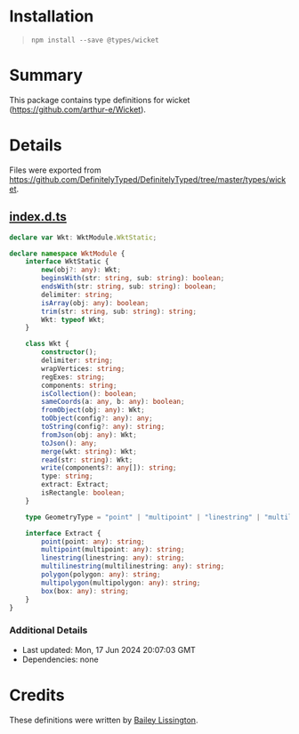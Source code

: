 # Installation
> `npm install --save @types/wicket`

# Summary
This package contains type definitions for wicket (https://github.com/arthur-e/Wicket).

# Details
Files were exported from https://github.com/DefinitelyTyped/DefinitelyTyped/tree/master/types/wicket.
## [index.d.ts](https://github.com/DefinitelyTyped/DefinitelyTyped/tree/master/types/wicket/index.d.ts)
````ts
declare var Wkt: WktModule.WktStatic;

declare namespace WktModule {
    interface WktStatic {
        new(obj?: any): Wkt;
        beginsWith(str: string, sub: string): boolean;
        endsWith(str: string, sub: string): boolean;
        delimiter: string;
        isArray(obj: any): boolean;
        trim(str: string, sub: string): string;
        Wkt: typeof Wkt;
    }

    class Wkt {
        constructor();
        delimiter: string;
        wrapVertices: string;
        regExes: string;
        components: string;
        isCollection(): boolean;
        sameCoords(a: any, b: any): boolean;
        fromObject(obj: any): Wkt;
        toObject(config?: any): any;
        toString(config?: any): string;
        fromJson(obj: any): Wkt;
        toJson(): any;
        merge(wkt: string): Wkt;
        read(str: string): Wkt;
        write(components?: any[]): string;
        type: string;
        extract: Extract;
        isRectangle: boolean;
    }

    type GeometryType = "point" | "multipoint" | "linestring" | "multilinestring" | "polygon" | "multipolygon" | "box";

    interface Extract {
        point(point: any): string;
        multipoint(multipoint: any): string;
        linestring(linestring: any): string;
        multilinestring(multilinestring: any): string;
        polygon(polygon: any): string;
        multipolygon(multipolygon: any): string;
        box(box: any): string;
    }
}

````

### Additional Details
 * Last updated: Mon, 17 Jun 2024 20:07:03 GMT
 * Dependencies: none

# Credits
These definitions were written by [Bailey Lissington](https://github.com/llamington).
